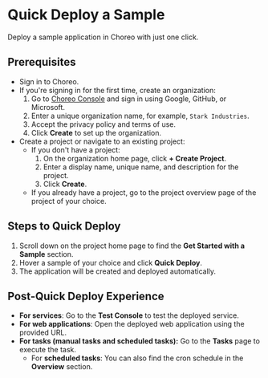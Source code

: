 # Quick Deploy a Sample

Deploy a sample application in Choreo with just one click.

## Prerequisites

- Sign in to Choreo.  
- If you're signing in for the first time, create an organization:  
    1. Go to [Choreo Console](https://console.choreo.dev/) and sign in using Google, GitHub, or Microsoft.  
    2. Enter a unique organization name, for example, `Stark Industries`.  
    3. Accept the privacy policy and terms of use.  
    4. Click **Create** to set up the organization.  
- Create a project or navigate to an existing project:  
    - If you don't have a project:  
        1. On the organization home page, click **\+ Create Project**.  
        2. Enter a display name, unique name, and description for the project.  
        3. Click **Create**.  
    - If you already have a project, go to the project overview page of the project of your choice.

## Steps to Quick Deploy

1. Scroll down on the project home page to find the **Get Started with a Sample** section.  
2. Hover a sample of your choice and click **Quick Deploy**.  
3. The application will be created and deployed automatically.

## Post-Quick Deploy Experience

- **For services**: Go to the **Test Console** to test the deployed service.  
- **For web applications**: Open the deployed web application using the provided URL.  
- **For tasks (manual tasks and scheduled tasks):** Go to the **Tasks** page to execute the task.  
    - For **scheduled tasks**: You can also find the cron schedule in the **Overview** section.
